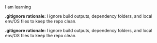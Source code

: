 I am learning

**.gitignore rationale:** I ignore build outputs, dependency folders, and local env/OS files to keep the repo clean.

**.gitignore rationale:** I ignore build outputs, dependency folders, and local env/OS files to keep the repo clean.
